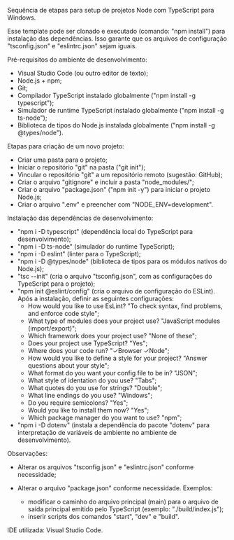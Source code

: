 Sequência de etapas para setup de projetos Node com TypeScript para Windows.

Esse template pode ser clonado e executado (comando: "npm install") para instalação das dependências. Isso garante que os arquivos de configuração "tsconfig.json" e "eslintrc.json" sejam iguais.

Pré-requisitos do ambiente de desenvolvimento:

- Visual Studio Code (ou outro editor de texto);
- Node.js + npm;
- Git;
- Compilador TypeScript instalado globalmente ("npm install -g typescript");
- Simulador de runtime TypeScript instalado globalmente ("npm install -g ts-node");
- Biblioteca de tipos do Node.js instalada globalmente ("npm install -g @types/node").

Etapas para criação de um novo projeto:

- Criar uma pasta para o projeto;
- Iniciar o repositório "git" na pasta ("git init");
- Vincular o repositório "git" a um repositório remoto (sugestão: GitHub);
- Criar o arquivo "gitignore" e incluir a pasta "node_modules/";
- Criar o arquivo "package.json" ("npm init -y") para iniciar o projeto Node.js;
- Criar o arquivo ".env" e preencher com "NODE_ENV=development".

Instalação das dependências de desenvolvimento:

- "npm i -D typescript" (dependência local do TypeScript para desenvolvimento);
- "npm i -D ts-node" (simulador do runtime TypeScript);
- "npm i -D eslint" (linter para o TypeScript);
- "npm i -D @types/node" (biblioteca de tipos para os módulos nativos do Node.js);
- "tsc --init" (cria o arquivo "tsconfig.json", com as configurações do TypeScript para o projeto);
- "npm init @eslint/config" (cria o arquivo de configuração do ESLint). Após a instalação, definir as seguintes configurações:
  - How would you like to use EsLint? "To check syntax, find problems, and enforce code style";
  - What type of modules does your project use? "JavaScript modules (import/export)";
  - Which framework does your project use? "None of these";
  - Does your project use TypeScript? "Yes";
  - Where does your code run? "✓Browser ✓Node";
  - How would you like to define a style for your project? "Answer questions about your style";
  - What format do you want your config file to be in? "JSON";
  - What style of identation do you use? "Tabs";
  - What quotes do you use for strings? "Double";
  - What line endings do you use? "Windows";
  - Do you require semicolons? "Yes";
  - Would you like to install them now? "Yes";
  - Which package manager do you want to use? "npm";
- "npm i -D dotenv" (instala a dependência do pacote "dotenv" para interpretação de variáveis de ambiente no ambiente de desenvolvimento).

Observações:

- Alterar os arquivos "tsconfig.json" e "eslintrc.json" conforme necessidade;

- Alterar o arquivo "package.json" conforme necessidade. Exemplos:
  - modificar o caminho do arquivo principal (main) para o arquivo de saída principal emitido pelo TypeScript (exemplo: "./build/index.js");
  - inserir scripts dos comandos "start", "dev" e "build".
 
IDE utilizada: Visual Studio Code.

